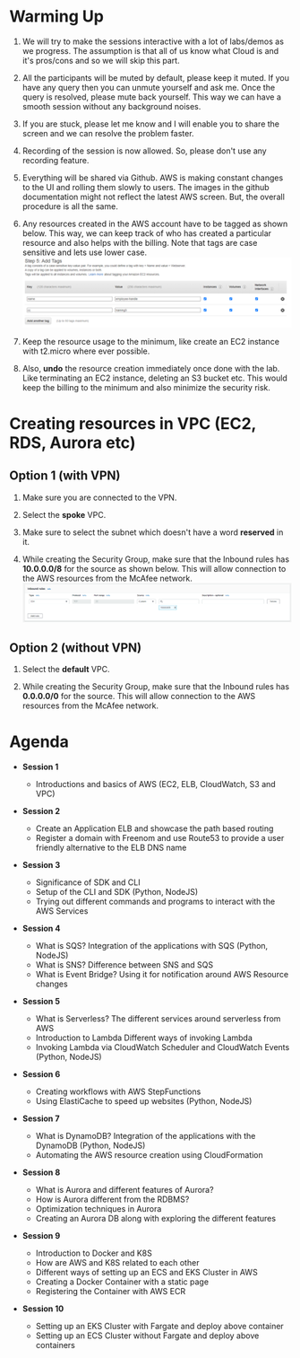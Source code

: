 
# Warming Up

1. We will try to make the sessions interactive with a lot of labs/demos as we progress. The assumption is that all of us know what Cloud is and it's pros/cons and so we will skip this part.

1. All the participants will be muted by default, please keep it muted. If you have any query then you can unmute yourself and ask me. Once the query is resolved, please mute back yourself. This way we can have a smooth session without any background noises.

1. If you are stuck, please let me know and I will enable you to share the screen and we can resolve the problem faster.

1. Recording of the session is now allowed. So, please don't use any recording feature.

1. Everything will be shared via Github. AWS is making constant changes to the UI and rolling them slowly to users. The images in the github documentation might not reflect the latest AWS screen. But, the overall procedure is all the same.

1. Any resources created in the AWS account have to be tagged as shown below. This way, we can keep track of who has created a particular resource and also helps with the billing. Note that tags are case sensitive and lets use lower case.\
![](images/2021-04-03-13-40-51.png)

1. Keep the resource usage to the minimum, like create an EC2 instance with t2.micro where ever possible.

1. Also, **undo** the resource creation immediately once done with the lab. Like terminating an EC2 instance, deleting an S3 bucket etc. This would keep the billing to the minimum and also minimize the security risk.

# Creating resources in VPC (EC2, RDS, Aurora etc)

## Option 1 (with VPN)

1. Make sure you are connected to the VPN.

1. Select the **spoke** VPC.

1. Make sure to select the subnet which doesn't have a word **reserved** in it.

1. While creating the Security Group, make sure that the Inbound rules has **10.0.0.0/8** for the source as shown below. This will allow connection to the AWS resources from the McAfee network.\
![](images/2021-04-03-16-12-21.png)

## Option 2 (without VPN)

1. Select the **default** VPC.

1. While creating the Security Group, make sure that the Inbound rules has **0.0.0.0/0** for the source. This will allow connection to the AWS resources from the McAfee network.

# Agenda

- **Session 1**

    - Introductions and basics of AWS (EC2, ELB, CloudWatch, S3 and VPC)

- **Session 2**

    - Create an Application ELB and showcase the path based routing
    - Register a domain with Freenom and use Route53 to provide a user friendly alternative to the ELB DNS name

- **Session 3**

    - Significance of SDK and CLI
    - Setup of the CLI and SDK (Python, NodeJS)
    - Trying out different commands and programs to interact with the AWS Services

- **Session 4**

    - What is SQS? Integration of the applications with SQS (Python, NodeJS)
    - What is SNS? Difference between SNS and SQS
    - What is Event Bridge? Using it for notification around AWS Resource changes

- **Session 5**

    - What is Serverless? The different services around serverless from AWS
    - Introduction to Lambda Different ways of invoking Lambda
    - Invoking Lambda via CloudWatch Scheduler and CloudWatch Events (Python, NodeJS)

- **Session 6**

    - Creating workflows with AWS StepFunctions
    - Using ElastiCache to speed up websites (Python, NodeJS)

- **Session 7**

    - What is DynamoDB? Integration of the applications with the DynamoDB (Python, NodeJS)
    - Automating the AWS resource creation using CloudFormation

- **Session 8**

    - What is Aurora and different features of Aurora?
    - How is Aurora different from the RDBMS?
    - Optimization techniques in Aurora
    - Creating an Aurora DB along with exploring the different features

- **Session 9**

    - Introduction to Docker and K8S
    - How are AWS and K8S related to each other
    - Different ways of setting up an ECS and EKS Cluster in AWS
    - Creating a Docker Container with a static page
    - Registering the Container with AWS ECR

- **Session 10**

    - Setting up an EKS Cluster with Fargate and deploy above container
    - Setting up an ECS Cluster without Fargate and deploy above containers